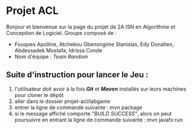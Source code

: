 # Projet ACL
Bonjour et bienvenue sur la page du projet de 2A ISN en Algorithme et Conception de Logiciel. 
Groupe composé de : 
* Fouques Apolline, Atchekou Gbenongime Stanislas, Edy Donatien, Abdessadek Mostafa, Idrissa Conde
* Nom d'équipe : *Team Random*


## Suite d'instruction pour lancer le Jeu :
1. l'utilisateur doit avoir à la fois ***Git*** et ***Maven*** installés sur leurs machines pour cloner le dépôt
2. aller dans le dossier projet-acl/labgame
3. entrer la ligne de commande suivante : mvn package
4. si le message affiché comporte *"BUILD SUCCESS"*, alors on peut poursuivre en entrant la ligne de commande suivante : mvn javafx:run
